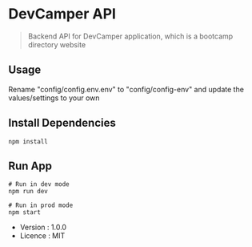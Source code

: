 # DevCamper API

> Backend API for DevCamper application, which is a bootcamp directory website

## Usage

Rename "config/config.env.env" to
"config/config-env" and update the values/settings to your own

## Install Dependencies

```
npm install
```

## Run App

```
# Run in dev mode
npm run dev

# Run in prod mode
npm start
```

- Version : 1.0.0
- Licence : MIT
